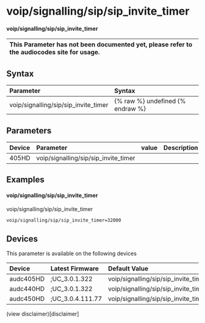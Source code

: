 ﻿---
description: voip/signalling/sip/sip_invite_timer
search: false
---

# voip/signalling/sip/sip_invite_timer

#### voip/signalling/sip/sip_invite_timer


| This Parameter has not been documented yet, please refer to the audiocodes site for usage.  |
| :--- |

## Syntax
| Parameter | Syntax |
| :--- | :--- |
|voip/signalling/sip/sip_invite_timer | {% raw %} undefined {% endraw %} |

## Parameters
|Device|Parameter|value|Description|
|:---|:---|:---|:---|
| 405HD | voip/signalling/sip/sip_invite_timer |  |  |

## Examples
#### voip/signalling/sip/sip_invite_timer

voip/signalling/sip/sip_invite_timer

```
voip/signalling/sip/sip_invite_timer=32000
```

## Devices
This parameter is available on the following devices

| Device | Latest Firmware | Default Value |
|:---|:---|:---|
| audc405HD | ;UC_3.0.1.322 | voip/signalling/sip/sip_invite_timer=32000 
| audc440HD | ;UC_3.0.1.322 | voip/signalling/sip/sip_invite_timer=32000 
| audc450HD | ;UC_3.0.4.111.77 | voip/signalling/sip/sip_invite_timer=32000 

(view disclaimer)[disclaimer]
